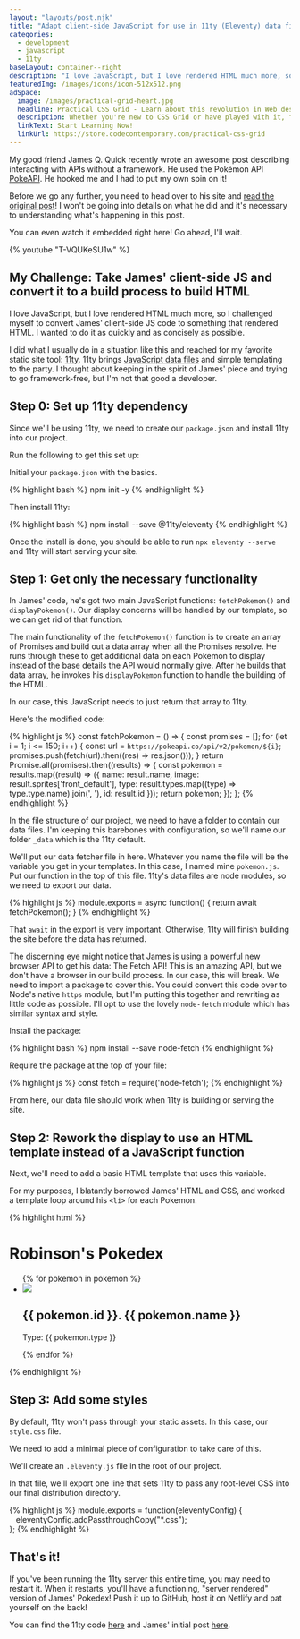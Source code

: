 ```yaml
---
layout: "layouts/post.njk"
title: "Adapt client-side JavaScript for use in 11ty (Eleventy) data files"
categories:
  - development
  - javascript
  - 11ty
baseLayout: container--right
description: "I love JavaScript, but I love rendered HTML much more, so I challenged myself to convert James' client-side JS code to something that rendered HTML. I wanted to do it as quickly and as concisely as possible."
featuredImg: /images/icons/icon-512x512.png
adSpace: 
  image: /images/practical-grid-heart.jpg
  headline: Practical CSS Grid - Learn about this revolution in Web design!
  description: Whether you're new to CSS Grid or have played with it, finding practical examples of this new layout mechanism is the best way to learn its power. Sign up below for two hours of practical grid knowledge just for you!
  linkText: Start Learning Now!
  linkUrl: https://store.codecontemporary.com/practical-css-grid
---
```


My good friend James Q. Quick recently wrote an awesome post describing interacting with APIs without a framework. He used the Pokémon API [PokeAPI](https://pokeapi.co/). He hooked me and I had to put my own spin on it!

Before we go any further, you need to head over to his site and [read the original post](https://www.jamesqquick.com/blog/build-a-pokedex-with-vanilla-javascript)! I won't be going into details on what he did and it's necessary to understanding what's happening in this post.

You can even watch it embedded right here! Go ahead, I'll wait.

{% youtube "T-VQUKeSU1w" %}

## My Challenge: Take James' client-side JS and convert it to a build process to build HTML

I love JavaScript, but I love rendered HTML much more, so I challenged myself to convert James' client-side JS code to something that rendered HTML. I wanted to do it as quickly and as concisely as possible.

I did what I usually do in a situation like this and reached for my favorite static site tool: [11ty](https://11ty.io). 11ty brings [JavaScript data files](/blog/using-eleventys-javascript-data-files/) and simple templating to the party. I thought about keeping in the spirit of James' piece and trying to go framework-free, but I'm not that good a developer.

## Step 0: Set up 11ty dependency

Since we'll be using 11ty, we need to create our `package.json` and install 11ty into our project.

Run the following to get this set up:

Initial your `package.json` with the basics.

{% highlight bash %}
npm init -y
{% endhighlight %}

Then install 11ty:

{% highlight bash %}
npm install --save @11ty/eleventy
{% endhighlight %}

Once the install is done, you should be able to run `npx eleventy --serve` and 11ty will start serving your site. 

## Step 1: Get only the necessary functionality

In James' code, he's got two main JavaScript functions: `fetchPokemon()` and `displayPokemon()`. Our display concerns will be handled by our template, so we can get rid of that function. 

The main functionality of the `fetchPokemon()` function is to create an array of Promises and build out a data array when all the Promises resolve. He runs through these to get additional data on each Pokemon to display instead of the base details the API would normally give. After he builds that data array, he invokes his `displayPokemon` function to handle the building of the HTML.

In our case, this JavaScript needs to just return that array to 11ty.

Here's the modified code: 

{% highlight js %}
const fetchPokemon = () => {
    const promises = [];
    for (let i = 1; i <= 150; i++) {
        const url = `https://pokeapi.co/api/v2/pokemon/${i}`;
        promises.push(fetch(url).then((res) => res.json()));
    }
    return Promise.all(promises).then((results) => {
        const pokemon = results.map((result) => ({
            name: result.name,
            image: result.sprites['front_default'],
            type: result.types.map((type) => type.type.name).join(', '),
            id: result.id
        }));
        return pokemon;
    });
};
{% endhighlight %}

In the file structure of our project, we need to have a folder to contain our data files. I'm keeping this barebones with configuration, so we'll name our folder `_data` which is the 11ty default.

We'll put our data fetcher file in here. Whatever you name the file will be the variable you get in your templates. In this case, I named mine `pokemon.js`. Put our function in the top of this file. 11ty's data files are node modules, so we need to export our data.

{% highlight js %}
module.exports = async function() {
    return await fetchPokemon();
}
{% endhighlight %}

That `await` in the export is very important. Otherwise, 11ty will finish building the site before the data has returned.

The discerning eye might notice that James is using a powerful new browser API to get his data: The Fetch API! This is an amazing API, but we don't have a browser in our build process. In our case, this will break. We need to import a package to cover this. You could convert this code over to Node's native `https` module, but I'm putting this together and rewriting as little code as possible. I'll opt to use the lovely `node-fetch` module which has similar syntax and style.

Install the package:

{% highlight bash %}
npm install --save node-fetch
{% endhighlight %}

Require the package at the top of your file:

{% highlight js %}
const fetch = require('node-fetch');
{% endhighlight %}

From here, our data file should work when 11ty is building or serving the site.

## Step 2: Rework the display to use an HTML template instead of a JavaScript function

Next, we'll need to add a basic HTML template that uses this variable.

For my purposes, I blatantly borrowed James' HTML and CSS, and worked a template loop around his `<li>` for each Pokemon.

{% highlight html %}
<div class="container">
    <h1>Robinson's Pokedex</h1>
    <ul id="pokedex">
        {% for pokemon in pokemon %}
            <li class="card">
                <img class="card-image" src="{{ pokemon.image }}"/>
                <h2 class="card-title">{{ pokemon.id }}. {{ pokemon.name }}</h2>
                <p class="card-subtitle">Type: {{ pokemon.type }}</p>
            </li>
        {% endfor %}
    </ul>
</div>
{% endhighlight %}

## Step 3: Add some styles

By default, 11ty won't pass through your static assets. In this case, our `style.css` file.

We need to add a minimal piece of configuration to take care of this.

We'll create an `.eleventy.js` file in the root of our project.

In that file, we'll export one line that sets 11ty to pass any root-level CSS into our final distribution directory.

{% highlight js %}
module.exports = function(eleventyConfig) {  
   eleventyConfig.addPassthroughCopy("*.css");  
};
{% endhighlight %}

## That's it!

If you've been running the 11ty server this entire time, you may need to restart it. When it restarts, you'll have a functioning, "server rendered" version of James' Pokedex! Push it up to GitHub, host it on Netlify and pat yourself on the back!

You can find the 11ty code [here](https://github.com/brob/pokedex-11ty) and James' initial post [here](https://www.jamesqquick.com/blog/build-a-pokedex-with-vanilla-javascript).
